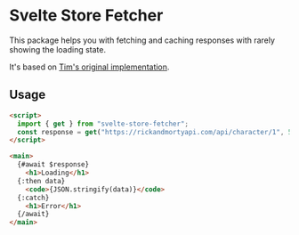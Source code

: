 # Svelte Store Fetcher

This package helps you with fetching and caching responses with rarely showing the loading state.

It's based on [Tim's original implementation](https://github.com/cstrnt/modern-fetch-with-svelte).

## Usage
```html
<script>
  import { get } from "svelte-store-fetcher";
  const response = get("https://rickandmortyapi.com/api/character/1", 5000);
</script>

<main>
  {#await $response}
    <h1>Loading</h1>
  {:then data}
    <code>{JSON.stringify(data)}</code>
  {:catch}
    <h1>Error</h1>
  {/await}
</main>
```